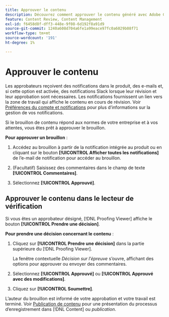 ```yaml
---
title: Approuver le contenu
description: Découvrez comment approuver le contenu généré avec Adobe GenStudio for Performance Marketing.
feature: Content Review, Content Management
exl-id: f6458d8f-dff3-448e-9f08-6d192f8a91d9
source-git-commit: 1240a608d704a6fe1a99eace97fc0a6029b08f71
workflow-type: tm+mt
source-wordcount: '191'
ht-degree: 1%

---
```


# Approuver le contenu

Les approbateurs reçoivent des notifications dans le produit, des e-mails et, si cette option est activée, des notifications Slack lorsque leur révision et leur approbation sont nécessaires. Les notifications fournissent un lien vers la zone de travail qui affiche le contenu en cours de révision. Voir [Préférences du compte et notifications](https://experienceleague.adobe.com/en/docs/core-services/interface/features/account-preferences) pour plus d’informations sur la gestion de vos notifications.

Si le brouillon de contenu répond aux normes de votre entreprise et à vos attentes, vous êtes prêt à approuver le brouillon.

**Pour approuver un brouillon** :

1. Accédez au brouillon à partir de la notification intégrée au produit ou en cliquant sur le bouton **[!UICONTROL Afficher toutes les notifications]** de l’e-mail de notification pour accéder au brouillon.

1. (Facultatif) Saisissez des commentaires dans le champ de texte **[!UICONTROL Commentaires]**.

1. Sélectionnez **[!UICONTROL Approuvé]**.

## Approuver le contenu dans le lecteur de vérification

Si vous êtes un approbateur désigné, [!DNL Proofing Viewer] affiche le bouton **[!UICONTROL Prendre une décision]**.

**Pour prendre une décision concernant le contenu** :

1. Cliquez sur **[!UICONTROL Prendre une décision]** dans la partie supérieure du [!DNL Proofing Viewer].

   La fenêtre contextuelle _Décision sur l’épreuve_ s’ouvre, affichant des options pour approuver ou envoyer des commentaires.

1. Sélectionnez **[!UICONTROL Approuvé]** ou **[!UICONTROL Approuvé avec des modifications]**.

1. Cliquez sur **[!UICONTROL Soumettre]**.

L’auteur du brouillon est informé de votre approbation et votre travail est terminé. Voir [Publication de contenu](/help/user-guide/approvals/publish-content.md) pour une présentation du processus d’enregistrement dans [!DNL Content] ou _publication_.

